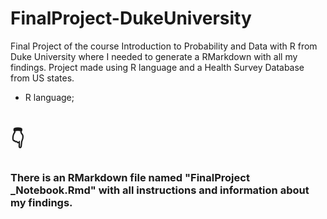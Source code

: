 # FinalProject-DukeUniversity
Final Project of the course Introduction to Probability and Data with R from Duke University where I needed to generate a RMarkdown with all my findings. Project made using R language and a Health Survey Database from US states.

- R language;

<h1>👇</h1>

<h3>There is an RMarkdown file named "FinalProject _Notebook.Rmd" with all instructions and information about my findings.</h3>
